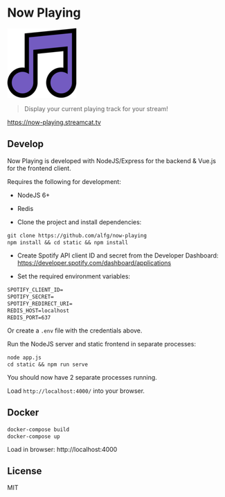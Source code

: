 # Now Playing
![Now Playing](/static/public/img/logo.png)

> Display your current playing track for your stream!

https://now-playing.streamcat.tv

## Develop
Now Playing is developed with NodeJS/Express for the backend & Vue.js for the frontend client.

Requires the following for development:
* NodeJS 6+
* Redis

* Clone the project and install dependencies:
```
git clone https://github.com/alfg/now-playing
npm install && cd static && npm install
```

* Create Spotify API client ID and secret from the Developer Dashboard:
https://developer.spotify.com/dashboard/applications

* Set the required environment variables:
```
SPOTIFY_CLIENT_ID=
SPOTIFY_SECRET=
SPOTIFY_REDIRECT_URI=
REDIS_HOST=localhost
REDIS_PORT=637
```

Or create a `.env` file with the credentials above.

Run the NodeJS server and static frontend in separate processes:
```
node app.js
cd static && npm run serve
```

You should now have 2 separate processes running. 

Load `http://localhost:4000/` into your browser.

## Docker
```
docker-compose build
docker-compose up
```

Load in browser:
http://localhost:4000

## License
MIT

